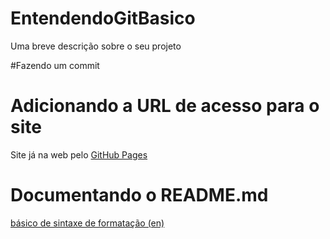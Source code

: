 # EntendendoGitBasico
Uma breve descrição sobre o seu projeto

#Fazendo um commit

# Adicionando a URL de acesso para o site

Site já na web pelo [GitHub Pages](https://lucaspdroz.github.io/entendendoGitBasico/)

# Documentando o README.md

[básico de sintaxe de formatação (en)](https://help.github.com/en/articles/basic-writing-and-formatting-syntax#links)
